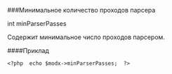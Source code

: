 ###Минимальное количество проходов парсера

int minParserPasses

Содержит минимальное число проходов парсером.

####Приклад

    <?php  echo $modx->minParserPasses;  ?>
